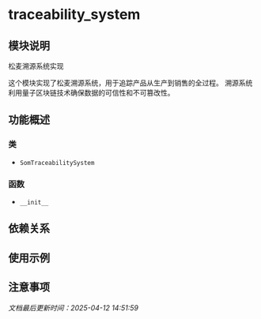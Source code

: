 # traceability_system

## 模块说明
松麦溯源系统实现

这个模块实现了松麦溯源系统，用于追踪产品从生产到销售的全过程。
溯源系统利用量子区块链技术确保数据的可信性和不可篡改性。

## 功能概述

### 类

- `SomTraceabilitySystem`

### 函数

- `__init__`

## 依赖关系

## 使用示例

## 注意事项

*文档最后更新时间：2025-04-12 14:51:59*